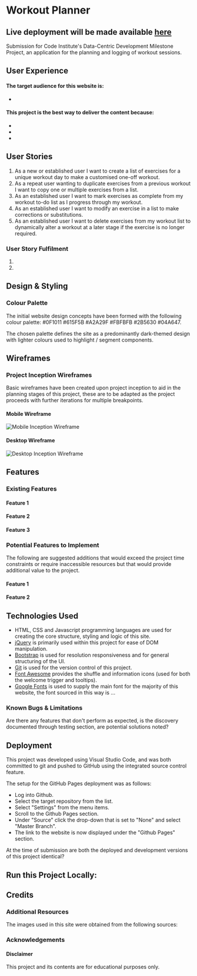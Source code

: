 # Workout Planner
Live deployment will be made available [here](https://workout-exercise-planner.herokuapp.com/)
-----
Submission for Code Institute's Data-Centric Development Milestone Project, an application for the planning and logging of workout sessions.

## User Experience
 
#### The target audience for this website is: 
* 

#### This project is the best way to deliver the content because:
*
*
*

## User Stories

1. As a new or established user I want to create a list of exercises for a unique workout day to make a customised one-off workout.
2. As a repeat user wanting to duplicate exercises from a previous workout I want to copy one or multiple exercises from a list.
3. As an established user I want to mark exercises as complete from my workout to-do list as I progress through my workout.
4. As an established user I want to modify an exercise in a list to make corrections or substitutions.
5. As an established user I want to delete exercises from my workout list to dynamically alter a workout at a later stage if the exercise is no longer required.

### User Story Fulfilment

1.
2.

## Design & Styling

### Colour Palette

The initial website design concepts have been formed with the following colour palette: #0F1011 #615F5B #A2A29F #FBFBFB #2B5630 #04A647.

The chosen palette defines the site as a predominantly dark-themed design with lighter colours used to highlight / segment components.

## Wireframes  

### Project Inception Wireframes
Basic wireframes have been created upon project inception to aid in the planning stages of this project, these are to be adapted as the project proceeds with further iterations for multiple breakpoints.

#### Mobile Wireframe
![Mobile Inception Wireframe](./static/wireframes/Mobile-List.png)

#### Desktop Wireframe
![Desktop Inception Wireframe](./static/wireframes/Desktop-WeeklyList.png)

## Features

### Existing Features

#### Feature 1 

#### Feature 2

#### Feature 3

### Potential Features to Implement

The following are suggested additions that would exceed the project time constraints or require inaccessible resources but that would provide additional value to the project.

#### Feature 1

#### Feature 2

## Technologies Used

* HTML, CSS and Javascript programming languages are used for creating the core structure, styling and logic of this site.
* [jQuery](https://jquery.com/) is primarily used within this project for ease of DOM manipulation.
* [Bootstrap](https://getbootstrap.com) is used for resolution responsiveness and for general structuring of the UI.
* [Git](https://git-scm.com/) is used for the version control of this project.
* [Font Awesome](https://fontawesome.com/) provides the shuffle and information icons (used for both the welcome trigger and tooltips).
* [Google Fonts](https://fonts.google.com/) is used to supply the main font for the majority of this website, the font sourced in this way is ...

### Known Bugs & Limitations

Are there any features that don't perform as expected, is the discovery documented through testing section, are potential solutions noted?

## Deployment

This project was developed using Visual Studio Code, and was both committed to git and pushed to GitHub using the integrated source control feature.

The setup for the GitHub Pages deployment was as follows:
- Log into Github.
- Select the target repository from the list.
- Select "Settings" from the menu items.
- Scroll to the Github Pages section.
- Under "Source" click the drop-down that is set to "None" and select "Master Branch".
- The link to the website is now displayed under the "Github Pages" section.

At the time of submission are both the deployed and development versions of this project identical?

## Run this Project Locally:

## Credits

### Additional Resources
The images used in this site were obtained from the following sources:

### Acknowledgements

#### Disclaimer

This project and its contents are for educational purposes only.
